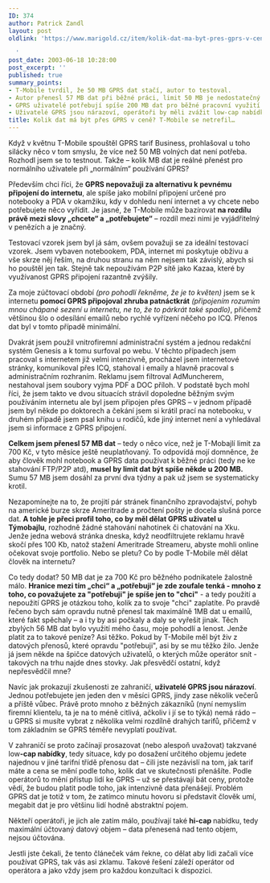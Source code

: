 ```yaml
---
ID: 374
author: Patrick Zandl
layout: post
oldlink: 'https://www.marigold.cz/item/kolik-dat-ma-byt-pres-gprs-v-cene-t-mobile-se-netrefil

  '
post_date: 2003-06-18 10:28:00
post_excerpt: ''
published: true
summary_points:
- T-Mobile tvrdil, že 50 MB GPRS dat stačí, autor to testoval.
- Autor přenesl 57 MB dat při běžné práci, limit 50 MB je nedostatečný.
- GPRS uživatelé potřebují spíše 200 MB dat pro běžné pracovní využití.
- Uživatelé GPRS jsou nárazoví, operátoři by měli zvážit low-cap nabídky.
title: Kolik dat má být přes GPRS v ceně? T-Mobile se netrefil…
---
```


Když v květnu T-Mobile spouštěl GPRS tarif Business, prohlašoval u toho silácky něco v tom smyslu, že více než 50 MB volných dat není potřeba. Rozhodl jsem se to testnout. Takže &#8211; kolik MB dat je reálné přenést pro normálního uživatele při &#8222;normálním&#8220; používání GPRS? 
<p>
Především chci říci, že <STRONG>GPRS nepovažuji za alternativu k pevnému připojení do internetu</STRONG>, ale spíše jako mobilní připojení určené pro notebooky a PDA v okamžiku, kdy v dohledu není internet a vy chcete nebo potřebujete něco vyřídit. Je jasné, že T-Mobile může bazírovat <STRONG>na rozdílu právě mezi slovy &#8222;chcete&#8220; a &#8222;potřebujete&#8220;</STRONG> &#8211; rozdíl mezi nimi je vyjádřitelný v penězích a je značný. 
<p>
Testovací vzorek jsem byl já sám, ovšem považuji se za ideální testovací vzorek. Jsem vybaven notebookem, PDA, internet mi poskytuje obživu a vše skrze něj řeším, na druhou stranu na něm nejsem tak závislý, abych si ho pouštěl jen tak. Stejně tak nepoužívám P2P sítě jako Kazaa, které by využívanost GPRS připojení razantně zvýšily. 
<p>
Za moje zúčtovací období<EM> (pro pohodlí řekněme, že je to květen)</EM> jsem se k internetu <STRONG>pomocí GPRS připojoval zhruba patnáctkrát</STRONG> <EM>(připojením rozumím mnou chápané sezení u internetu, ne to, že to párkrát také spadlo)</EM>, přičemž většinou šlo o odesílání emailů nebo rychlé vyřízení něčeho po ICQ. Přenos dat byl v tomto případě minimální. 
<p>
Dvakrát jsem použil vnitrofiremní administrační systém a jednou redakční systém Genesis a k tomu surfoval po webu. V těchto případech jsem pracoval s internetem již velmi intenzivně, procházel jsem internetové stránky, komunikoval přes ICQ, stahoval i emaily a hlavně pracoval s administračním rozhraním. Reklamu jsem filtroval AdMuncherem, nestahoval jsem soubory vyjma PDF a DOC příloh. V podstatě bych mohl říci, že jsem takto ve dvou situacích strávil dopoledne běžným svým používáním internetu ale byl jsem připojen přes GPRS &#8211; v jednom případě jsem byl někde po doktorech a čekání jsem si krátil prací na notebooku, v druhém případě jsem psal knihu u rodičů, kde jiný internet není a vyhledával jsem si informace z GPRS připojení. 
<p>
<STRONG>Celkem jsem přenesl 57 MB dat</STRONG> &#8211; tedy o něco více, než je T-Mobajlí limit za 700 Kč, v tyto měsíce ještě neuplatňovaný. To odpovídá mojí domněnce, že aby člověk mohl notebook a GPRS data používat k běžné práci (tedy ne ke stahování FTP/P2P atd), <STRONG>musel by limit dat být spíše někde u 200 MB.</STRONG> Sumu 57 MB&#160;jsem dosáhl za první dva týdny a pak už jsem se systematicky krotil. 
<p>
Nezapomínejte na to, že projití pár stránek finančního zpravodajství, pohyb na americké burze skrze Ameritrade a pročtení pošty je docela slušná porce dat. <STRONG>A tohle je přeci profil toho, co by měl dělat GPRS uživatel u Týmobajlu</STRONG>, rozhodně žádné stahování nahotinek či chatování na Xku. Jenže jedna webová stránka dneska, když neodfiltrujete reklamu hravě skočí přes 100 Kb, natož stažení Ameritrade Streameru, abyste mohli online očekovat svoje portfolio. Nebo se pletu? Co by podle T-Mobile měl dělat člověk na internetu?
<p>
Co tedy dodat? 50 MB dat je za 700 Kč pro běžného podnikatele žalostně málo. <STRONG>Hranice mezi tím &#8222;chci&#8220; a &#8222;potřebuji&#8220; je zde&#160;zoufale tenká - mnoho z toho, co považujete za "potřebuji" je spíše jen to "chci"</STRONG> - a tedy použití a nepoužití GPRS je otázkou toho, kolik za to svoje "chci" zaplatíte. Po pravdě řečeno bych sám opravdu nutně přenesl tak maximálně 1MB dat u emailů, které fakt spěchaly &#8211; a i ty by asi počkaly a daly se vyřešit jinak. Těch zbylých 56 MB dat bylo využití mého času, moje pohodlí a lenost. Jenže platit za to takové peníze? Asi těžko. Pokud by T-Mobile měl být živ z datových přenosů, které opravdu "potřebuji", asi by se mu těžko žilo. Jenže já jsem někde na špičce datových uživatelů, o kterých může operátor snít - takových na trhu najde dnes stovky. Jak přesvědčí ostatní, když nepřesvědčil mne?
<p>
Navíc jak prokazují zkušenosti ze zahraničí, <STRONG>uživatelé GPRS jsou nárazoví</STRONG>. Jednou potřebujete jen jeden den v měsíci GPRS, jindy zase několik večerů a příště vůbec. Právě proto mnoho z běžných zákazníků (nyní nemyslím firemní klientelu, ta je na to méně citlivá, ačkoliv i jí se to týká) nemá rádo &#8211; u GPRS si musíte vybrat z několika velmi rozdílně drahých tarifů, přičemž v tom základním se GPRS téměře nevyplatí používat. 
<p>
V zahraničí se proto začínají prosazovat (nebo alespoň uvažovat) takzvané low<STRONG>-cap nabídky</STRONG>, tedy situace, kdy po dosažení určitého objemu jedete najednou v jiné tarifní třídě přenosu dat &#8211; čili jste nezávislí na tom, jak tarif máte a cena se mění podle toho, kolik dat ve skutečnosti přenášíte. Podle operátorů to mění přístup lidí ke GPRS &#8211; už se přestávají bát ceny, protože vědí, že budou platit podle toho, jak intenzivně data přenášejí. Problém GPRS dat je totiž v tom, že zatímco minutu hovoru si představit člověk umí, megabit dat je pro většinu lidí hodně abstraktní pojem. 
<p>
Někteří operátoři, je jich ale zatím málo, používají také <STRONG>hi-cap </STRONG>nabídku, tedy maximální účtovaný datový objem &#8211; data přenesená nad tento objem, nejsou účtována. 
<p>
Jestli jste čekali, že tento článeček vám řekne, co dělat aby lidi začali více používat GPRS, tak vás asi zklamu. Takové řešení záleží operátor od operátora a jako vždy jsem pro každou konzultaci k dispozici. </p>
